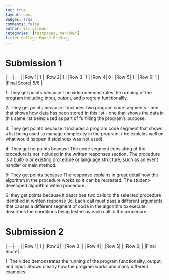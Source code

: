 ```yaml
---
toc: true
layout: post
Badges: true
comments: false
author: Eli gilmour
categories: [fastpages, markdown]
title: College Board Grading
---
```


# Submission 1

|---|---|
|Row 1| 1 | 
|Row 2| 1 | 
|Row 3| 1 |
|Row 4| 0 |
|Row 5| 1 |
|Row 6| 1 |
|Final Score| 5/6 |

1: They get points because The video demonstrates the running of the program including input, output, and program functionallly.

2: They get points because it includes two program code segments - one that shows how data has been stored in this list - one that shows the data in this same list being used as part of fulfilling the program’s purpose.

3: They get points because it includes a program code segment that shows a list being used to manage complexity in the program. ( he explains well on what would happen if sideIndex was not used)

4: They get no points beacuse The code segment consisting of the procedure is not included in the written responses section. The procedure is a built-in or existing procedure or language structure, such as an event handler or main method.

5: They get points because The response explains in great detail how the algorithm in the procedure works so it can be
recreated. The student-developed algorithm within procedure.

6: they get points because it describes two calls to the selected procedure identified in written response 3c. Each call must pass a  different arguments that causes a different segment of code in the algorithm to execute. describes the conditions being tested by each call to the procedure. 

# Submission 2

|---|---|
|Row 1| 1 | 
|Row 2|  | 
|Row 3|  |
|Row 4|  |
|Row 5|  |
|Row 6|  |
|Final Score|  |

1: The video demonstrates the running of the program functionality,
output, and Input. Shows clearly how the program works and many different examples.